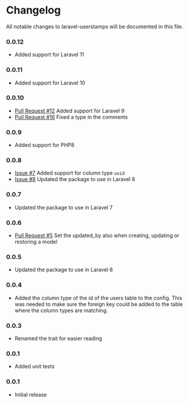 # Changelog

All notable changes to laravel-userstamps will be documented in this file.

### 0.0.12
- Added support for Laravel 11

### 0.0.11
- Added support for Laravel 10

### 0.0.10
- [Pull Request #12](https://github.com/sqits/laravel-userstamps/pull/12)
Added support for Laravel 9
- [Pull Request #16](https://github.com/sqits/laravel-userstamps/pull/16)
Fixed a type in the comments

### 0.0.9
- Added support for PHP8

### 0.0.8
- [Issue #7](https://github.com/sqits/laravel-userstamps/issues/7)
Added support for column type `uuid`
- [Issue #8](https://github.com/sqits/laravel-userstamps/issues/8)
Updated the package to use in Laravel 8 

### 0.0.7
- Updated the package to use in Laravel 7

### 0.0.6
- [Pull Request #5](https://github.com/sqits/laravel-userstamps/pull/5)
Set the updated_by also when creating, updating or restoring a model 

### 0.0.5
- Updated the package to use in Laravel 6

### 0.0.4
- Added the column type of the id of the users table to the config. This was 
needed to make sure the foreign key could be added to the table where the
column types are matching.

### 0.0.3
- Renamed the trait for easier reading

### 0.0.1
- Added unit tests

### 0.0.1
- Initial release
